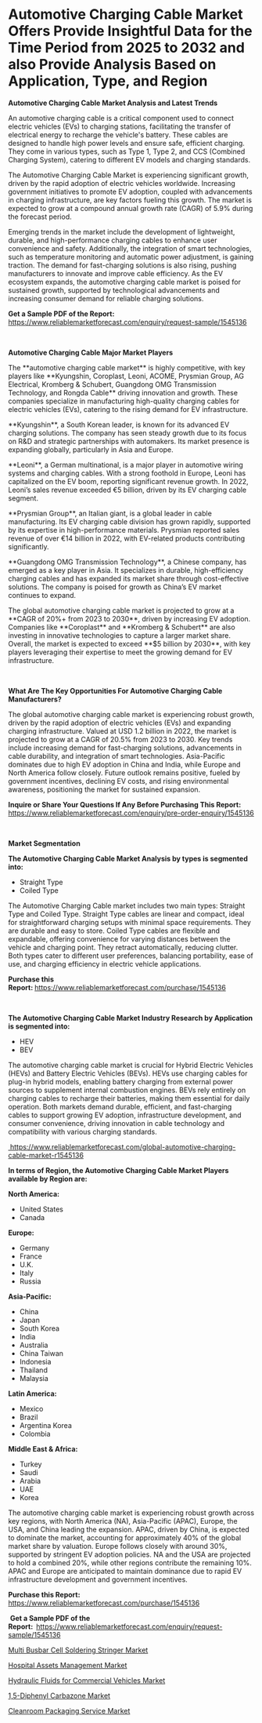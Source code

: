 <p><h1>Automotive Charging Cable Market Offers Provide Insightful Data for the Time Period from 2025 to 2032 and also Provide Analysis Based on Application, Type, and Region</h1></p><p><strong>Automotive Charging Cable Market Analysis and Latest Trends</strong></p>
<p><p>An automotive charging cable is a critical component used to connect electric vehicles (EVs) to charging stations, facilitating the transfer of electrical energy to recharge the vehicle's battery. These cables are designed to handle high power levels and ensure safe, efficient charging. They come in various types, such as Type 1, Type 2, and CCS (Combined Charging System), catering to different EV models and charging standards.</p><p>The Automotive Charging Cable Market is experiencing significant growth, driven by the rapid adoption of electric vehicles worldwide. Increasing government initiatives to promote EV adoption, coupled with advancements in charging infrastructure, are key factors fueling this growth. The market is expected to grow at a compound annual growth rate (CAGR) of 5.9% during the forecast period.</p><p>Emerging trends in the market include the development of lightweight, durable, and high-performance charging cables to enhance user convenience and safety. Additionally, the integration of smart technologies, such as temperature monitoring and automatic power adjustment, is gaining traction. The demand for fast-charging solutions is also rising, pushing manufacturers to innovate and improve cable efficiency. As the EV ecosystem expands, the automotive charging cable market is poised for sustained growth, supported by technological advancements and increasing consumer demand for reliable charging solutions.</p></p>
<p><strong>Get a Sample PDF of the Report:&nbsp;</strong> <a href="https://www.reliablemarketforecast.com/enquiry/request-sample/1545136?utm_campaign=1141&utm_medium=2&utm_source=Github&utm_content=ia&utm_term=23012025&utm_id=automotive-charging-cable">https://www.reliablemarketforecast.com/enquiry/request-sample/1545136</a></p>
<p>&nbsp;</p>
<p><strong>Automotive Charging Cable Major Market Players</strong></p>
<p><p>The **automotive charging cable market** is highly competitive, with key players like **Kyungshin, Coroplast, Leoni, ACOME, Prysmian Group, AG Electrical, Kromberg & Schubert, Guangdong OMG Transmission Technology, and Rongda Cable** driving innovation and growth. These companies specialize in manufacturing high-quality charging cables for electric vehicles (EVs), catering to the rising demand for EV infrastructure.</p><p>**Kyungshin**, a South Korean leader, is known for its advanced EV charging solutions. The company has seen steady growth due to its focus on R&D and strategic partnerships with automakers. Its market presence is expanding globally, particularly in Asia and Europe.</p><p>**Leoni**, a German multinational, is a major player in automotive wiring systems and charging cables. With a strong foothold in Europe, Leoni has capitalized on the EV boom, reporting significant revenue growth. In 2022, Leoni’s sales revenue exceeded €5 billion, driven by its EV charging cable segment.</p><p>**Prysmian Group**, an Italian giant, is a global leader in cable manufacturing. Its EV charging cable division has grown rapidly, supported by its expertise in high-performance materials. Prysmian reported sales revenue of over €14 billion in 2022, with EV-related products contributing significantly.</p><p>**Guangdong OMG Transmission Technology**, a Chinese company, has emerged as a key player in Asia. It specializes in durable, high-efficiency charging cables and has expanded its market share through cost-effective solutions. The company is poised for growth as China’s EV market continues to expand.</p><p>The global automotive charging cable market is projected to grow at a **CAGR of 20%+ from 2023 to 2030**, driven by increasing EV adoption. Companies like **Coroplast** and **Kromberg & Schubert** are also investing in innovative technologies to capture a larger market share. Overall, the market is expected to exceed **$5 billion by 2030**, with key players leveraging their expertise to meet the growing demand for EV infrastructure.</p></p>
<p>&nbsp;</p>
<p><strong>What Are The Key Opportunities For Automotive Charging Cable Manufacturers?</strong></p>
<p><p>The global automotive charging cable market is experiencing robust growth, driven by the rapid adoption of electric vehicles (EVs) and expanding charging infrastructure. Valued at USD 1.2 billion in 2022, the market is projected to grow at a CAGR of 20.5% from 2023 to 2030. Key trends include increasing demand for fast-charging solutions, advancements in cable durability, and integration of smart technologies. Asia-Pacific dominates due to high EV adoption in China and India, while Europe and North America follow closely. Future outlook remains positive, fueled by government incentives, declining EV costs, and rising environmental awareness, positioning the market for sustained expansion.</p></p>
<p><strong>Inquire or Share Your Questions If Any Before Purchasing This Report:</strong> <a href="https://www.reliablemarketforecast.com/enquiry/pre-order-enquiry/1545136?utm_campaign=1141&utm_medium=2&utm_source=Github&utm_content=ia&utm_term=23012025&utm_id=automotive-charging-cable">https://www.reliablemarketforecast.com/enquiry/pre-order-enquiry/1545136</a></p>
<p>&nbsp;</p>
<p><strong>Market Segmentation</strong></p>
<p><strong>The Automotive Charging Cable Market Analysis by types is segmented into:</strong></p>
<p><ul><li>Straight Type</li><li>Coiled Type</li></ul></p>
<p><p>The Automotive Charging Cable market includes two main types: Straight Type and Coiled Type. Straight Type cables are linear and compact, ideal for straightforward charging setups with minimal space requirements. They are durable and easy to store. Coiled Type cables are flexible and expandable, offering convenience for varying distances between the vehicle and charging point. They retract automatically, reducing clutter. Both types cater to different user preferences, balancing portability, ease of use, and charging efficiency in electric vehicle applications.</p></p>
<p><strong>Purchase this Report:&nbsp;</strong><a href="https://www.reliablemarketforecast.com/purchase/1545136?utm_campaign=1141&utm_medium=2&utm_source=Github&utm_content=ia&utm_term=23012025&utm_id=automotive-charging-cable">https://www.reliablemarketforecast.com/purchase/1545136</a></p>
<p>&nbsp;</p>
<p><strong>The Automotive Charging Cable Market Industry Research by Application is segmented into:</strong></p>
<p><ul><li>HEV</li><li>BEV</li></ul></p>
<p><p>The automotive charging cable market is crucial for Hybrid Electric Vehicles (HEVs) and Battery Electric Vehicles (BEVs). HEVs use charging cables for plug-in hybrid models, enabling battery charging from external power sources to supplement internal combustion engines. BEVs rely entirely on charging cables to recharge their batteries, making them essential for daily operation. Both markets demand durable, efficient, and fast-charging cables to support growing EV adoption, infrastructure development, and consumer convenience, driving innovation in cable technology and compatibility with various charging standards.</p></p>
<p><a href="https://www.reliablemarketforecast.com/global-automotive-charging-cable-market-r1545136?utm_campaign=1141&utm_medium=2&utm_source=Github&utm_content=ia&utm_term=23012025&utm_id=automotive-charging-cable">&nbsp;https://www.reliablemarketforecast.com/global-automotive-charging-cable-market-r1545136</a></p>
<p><strong>In terms of Region, the Automotive Charging Cable Market Players available by Region are:</strong></p>
<p>
    <p> <strong> North America: </strong>
        <ul>
            <li>United States</li>
            <li>Canada</li>
        </ul>
        </p> 
    <p> <strong> Europe: </strong>
        <ul>
            <li>Germany</li>
            <li>France</li>
            <li>U.K.</li>
            <li>Italy</li>
            <li>Russia</li>
        </ul>
        </p> 
    <p> <strong> Asia-Pacific: </strong>
        <ul>
            <li>China</li>
            <li>Japan</li>
            <li>South Korea</li>
            <li>India</li>
            <li>Australia</li>
            <li>China Taiwan</li>
            <li>Indonesia</li>
            <li>Thailand</li>
            <li>Malaysia</li>
        </ul>
        </p> 
    <p> <strong> Latin America: </strong>
        <ul>
            <li>Mexico</li>
            <li>Brazil</li>
            <li>Argentina Korea</li>
            <li>Colombia</li>
        </ul>
        </p> 
    <p> <strong> Middle East & Africa: </strong>
        <ul>
            <li>Turkey</li>
            <li>Saudi</li>
            <li>Arabia</li>
            <li>UAE</li>
            <li>Korea</li>
        </ul>
    </p>
    </p>
<p><p>The automotive charging cable market is experiencing robust growth across key regions, with North America (NA), Asia-Pacific (APAC), Europe, the USA, and China leading the expansion. APAC, driven by China, is expected to dominate the market, accounting for approximately 40% of the global market share by valuation. Europe follows closely with around 30%, supported by stringent EV adoption policies. NA and the USA are projected to hold a combined 20%, while other regions contribute the remaining 10%. APAC and Europe are anticipated to maintain dominance due to rapid EV infrastructure development and government incentives.</p></p>
<p><strong>Purchase this Report: </strong><a href="https://www.reliablemarketforecast.com/purchase/1545136?utm_campaign=1141&utm_medium=2&utm_source=Github&utm_content=ia&utm_term=23012025&utm_id=automotive-charging-cable">https://www.reliablemarketforecast.com/purchase/1545136</a></p>
<p>&nbsp;<strong>Get a Sample PDF of the Report:&nbsp;&nbsp;</strong><a href="https://www.reliablemarketforecast.com/enquiry/request-sample/1545136?utm_campaign=1141&utm_medium=2&utm_source=Github&utm_content=ia&utm_term=23012025&utm_id=automotive-charging-cable">https://www.reliablemarketforecast.com/enquiry/request-sample/1545136</a></p>
<p><strong></strong></p>
<p><p><a href="https://www.linkedin.com/pulse/market-insights-multi-busbar-cell-soldering-stringer-sector-sbxlf?utm_campaign=1141&utm_medium=2&utm_source=Github&utm_content=ia&utm_term=23012025&utm_id=automotive-charging-cable">Multi Busbar Cell Soldering Stringer Market</a></p><p><a href="https://www.linkedin.com/pulse/emerging-technologies-reshaping-hospital-assets-management-fdtse?utm_campaign=1141&utm_medium=2&utm_source=Github&utm_content=ia&utm_term=23012025&utm_id=automotive-charging-cable">Hospital Assets Management Market</a></p><p><a href="https://github.com/boisetwa16/Market-Research-Report-List-1/blob/main/hydraulic-fluids-for-commercial-vehicles-market.md?utm_campaign=1141&utm_medium=2&utm_source=Github&utm_content=ia&utm_term=23012025&utm_id=automotive-charging-cable">Hydraulic Fluids for Commercial Vehicles Market</a></p><p><a href="https://www.linkedin.com/pulse/15-diphenyl-carbazone-market-analysis-size-share-trends-ngmze?utm_campaign=1141&utm_medium=2&utm_source=Github&utm_content=ia&utm_term=23012025&utm_id=automotive-charging-cable">1,5-Diphenyl Carbazone Market</a></p><p><a href="https://www.linkedin.com/pulse/in-depth-analysis-size-cleanroom-packaging-service-market-i3evc?utm_campaign=1141&utm_medium=2&utm_source=Github&utm_content=ia&utm_term=23012025&utm_id=automotive-charging-cable">Cleanroom Packaging Service Market</a></p></p>